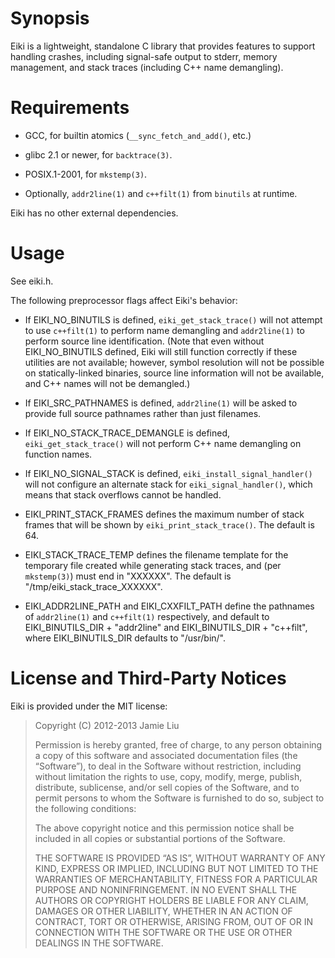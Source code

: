 Synopsis
========

Eiki is a lightweight, standalone C library that provides features to support
handling crashes, including signal-safe output to stderr, memory management,
and stack traces (including C++ name demangling).

Requirements
============

- GCC, for builtin atomics (`__sync_fetch_and_add()`, etc.)

- glibc 2.1 or newer, for `backtrace(3)`.

- POSIX.1-2001, for `mkstemp(3)`.

- Optionally, `addr2line(1)` and `c++filt(1)` from `binutils` at runtime.

Eiki has no other external dependencies.

Usage
=====

See eiki.h.

The following preprocessor flags affect Eiki's behavior:

- If EIKI\_NO\_BINUTILS is defined, `eiki_get_stack_trace()` will not attempt
  to use `c++filt(1)` to perform name demangling and `addr2line(1)` to perform
  source line identification. (Note that even without EIKI\_NO\_BINUTILS
  defined, Eiki will still function correctly if these utilities are not
  available; however, symbol resolution will not be possible on
  statically-linked binaries, source line information will not be available,
  and C++ names will not be demangled.)

- If EIKI\_SRC\_PATHNAMES is defined, `addr2line(1)` will be asked to
  provide full source pathnames rather than just filenames.

- If EIKI\_NO\_STACK\_TRACE\_DEMANGLE is defined, `eiki_get_stack_trace()` will
  not perform C++ name demangling on function names.

- If EIKI\_NO\_SIGNAL\_STACK is defined, `eiki_install_signal_handler()` will
  not configure an alternate stack for `eiki_signal_handler()`, which means
  that stack overflows cannot be handled.

- EIKI\_PRINT\_STACK\_FRAMES defines the maximum number of stack frames that
  will be shown by `eiki_print_stack_trace()`. The default is 64.

- EIKI\_STACK\_TRACE\_TEMP defines the filename template for the temporary file
  created while generating stack traces, and (per `mkstemp(3)`) must end in
  "XXXXXX". The default is "/tmp/eiki\_stack\_trace\_XXXXXX".

- EIKI\_ADDR2LINE\_PATH and EIKI\_CXXFILT\_PATH define the pathnames of
  `addr2line(1)` and `c++filt(1)` respectively, and default to
  EIKI\_BINUTILS\_DIR + "addr2line" and EIKI\_BINUTILS\_DIR + "c++filt", where
  EIKI\_BINUTILS\_DIR defaults to "/usr/bin/".

License and Third-Party Notices
===============================

Eiki is provided under the MIT license:

> Copyright (C) 2012-2013 Jamie Liu
>
> Permission is hereby granted, free of charge, to any person obtaining a copy
> of this software and associated documentation files (the “Software”), to deal
> in the Software without restriction, including without limitation the rights
> to use, copy, modify, merge, publish, distribute, sublicense, and/or sell
> copies of the Software, and to permit persons to whom the Software is
> furnished to do so, subject to the following conditions:
>
> The above copyright notice and this permission notice shall be included in
> all copies or substantial portions of the Software.
>
> THE SOFTWARE IS PROVIDED “AS IS”, WITHOUT WARRANTY OF ANY KIND, EXPRESS OR
> IMPLIED, INCLUDING BUT NOT LIMITED TO THE WARRANTIES OF MERCHANTABILITY,
> FITNESS FOR A PARTICULAR PURPOSE AND NONINFRINGEMENT. IN NO EVENT SHALL THE
> AUTHORS OR COPYRIGHT HOLDERS BE LIABLE FOR ANY CLAIM, DAMAGES OR OTHER
> LIABILITY, WHETHER IN AN ACTION OF CONTRACT, TORT OR OTHERWISE, ARISING FROM,
> OUT OF OR IN CONNECTION WITH THE SOFTWARE OR THE USE OR OTHER DEALINGS IN THE
> SOFTWARE.

